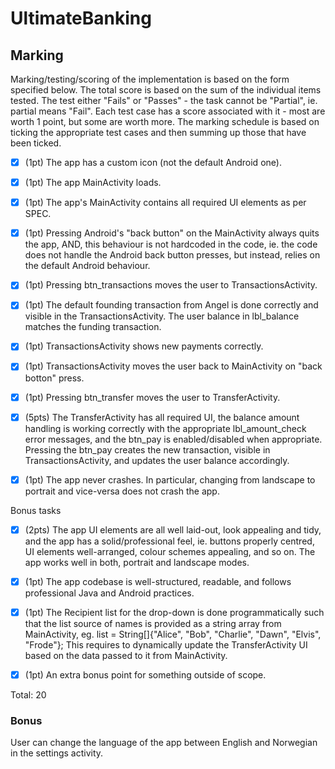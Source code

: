# UltimateBanking

## Marking
Marking/testing/scoring of the implementation is based on the form specified below. The total score is based on the sum of the individual items tested. The test either "Fails" or "Passes" - the task cannot be "Partial", ie. partial means "Fail". Each test case has a score associated with it - most are worth 1 point, but some are worth more. The marking schedule is based on ticking the appropriate test cases and then summing up those that have been ticked.


- [x] (1pt) The app has a custom icon (not the default Android one).

- [x] (1pt) The app MainActivity loads.

- [x] (1pt) The app's MainActivity contains all required UI elements as per SPEC.

- [x] (1pt) Pressing Android's "back button" on the MainActivity always quits the app, AND, this behaviour is not hardcoded in the code, ie. the code does not handle the Android back button presses, but instead, relies on the default Android behaviour.

- [x] (1pt) Pressing btn_transactions moves the user to TransactionsActivity.

- [x] (1pt) The default founding transaction from Angel is done correctly and visible in the TransactionsActivity. The user balance in lbl_balance matches the funding transaction.

- [x] (1pt) TransactionsActivity shows new payments correctly.

- [x] (1pt) TransactionsActivity moves the user back to MainActivity on "back botton" press.

- [x] (1pt) Pressing btn_transfer moves the user to TransferActivity.

- [x] (5pts) The TransferActivity has all required UI, the balance amount handling is working correctly with the appropriate lbl_amount_check error messages, and the btn_pay is enabled/disabled when appropriate. Pressing the btn_pay creates the new transaction, visible in TransactionsActivity, and updates the user balance accordingly.

- [x] (1pt) The app never crashes. In particular, changing from landscape to portrait and vice-versa does not crash the app.


Bonus tasks

- [x] (2pts) The app UI elements are all well laid-out, look appealing and tidy, and the app has a solid/professional feel, ie. buttons properly centred, UI elements well-arranged, colour schemes appealing, and so on. The app works well in both, portrait and landscape modes.

- [x] (1pt) The app codebase is well-structured, readable, and follows professional Java and Android practices.

- [x] (1pt) The Recipient list for the drop-down is done programmatically such that the list source of names is provided as a string array from MainActivity, eg. list = String[]{"Alice", "Bob", "Charlie", "Dawn", "Elvis", "Frode"}; This requires to dynamically update the TransferActivity UI based on the data passed to it from MainActivity.

- [x] (1pt) An extra bonus point for something outside of scope.

Total: 20

### Bonus

User can change the language of the app between English and Norwegian in the settings activity.
